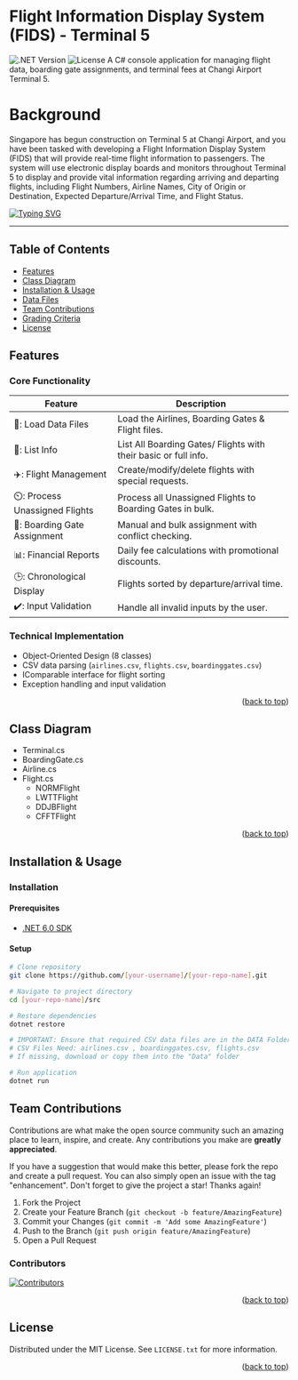 <a id="readme-top"></a>

# Flight Information Display System (FIDS) - Terminal 5
![.NET Version](https://img.shields.io/badge/.NET-6.0-blueviolet)
![License](https://img.shields.io/badge/License-MIT-green)
A C# console application for managing flight data, boarding gate assignments, and terminal fees at Changi Airport Terminal 5.

# Background 
Singapore has begun construction on Terminal 5 at Changi Airport, and you have been tasked with developing
a Flight Information Display System (FIDS) that will provide real-time flight information to passengers.
The system will use electronic display boards and monitors throughout Terminal 5 to display and provide 
vital information regarding arriving and departing flights, including Flight Numbers, Airline Names, 
City of Origin or Destination, Expected Departure/Arrival Time, and Flight Status. 

[![Typing SVG](https://readme-typing-svg.demolab.com?font=Fira+Code&pause=1000&width=435&lines=Flight+Information+Display+System)](https://git.io/typing-svg)

---

## Table of Contents
- [Features](#features)
- [Class Diagram](#class-diagram)
- [Installation & Usage](#installation--usage)
- [Data Files](#data-files)
- [Team Contributions](#team-contributions)
- [Grading Criteria](#grading-criteria)
- [License](#license)

## Features

### Core Functionality
| Feature | Description |
|---------|-------------|
| 📁: Load Data Files | Load the Airlines, Boarding Gates & Flight files. |
| 📰: List Info | List All Boarding Gates/ Flights with their basic or full info. |
| ✈️: Flight Management | Create/modify/delete flights with special requests. |
| ⏲️: Process Unassigned Flights | Process all Unassigned Flights to Boarding Gates in bulk. |
| 🚪: Boarding Gate Assignment | Manual and bulk assignment with conflict checking. |
| :bar_chart:: Financial Reports | Daily fee calculations with promotional discounts. |
| :clock3:: Chronological Display | Flights sorted by departure/arrival time. |
| ✔️: Input Validation | Handle all invalid inputs by the user. |

### Technical Implementation
- Object-Oriented Design (8 classes)
- CSV data parsing (`airlines.csv`, `flights.csv`, `boardinggates.csv`)
- IComparable<T> interface for flight sorting
- Exception handling and input validation

<p align="right">(<a href="#readme-top">back to top</a>)</p>

## Class Diagram
- Terminal.cs
- BoardingGate.cs
- Airline.cs
- Flight.cs
  - NORMFlight
  - LWTTFlight
  - DDJBFlight
  - CFFTFlight

 <p align="right">(<a href="#readme-top">back to top</a>)</p>
 
## Installation & Usage 

### Installation

#### Prerequisites
- [.NET 6.0 SDK](https://dotnet.microsoft.com/download)

#### Setup
```bash
# Clone repository
git clone https://github.com/[your-username]/[your-repo-name].git

# Navigate to project directory
cd [your-repo-name]/src

# Restore dependencies
dotnet restore

# IMPORTANT: Ensure that required CSV data files are in the DATA Folder.
# CSV Files Need: airlines.csv , boardinggates.csv, flights.csv
# If missing, download or copy them into the "Data" folder

# Run application
dotnet run
```

## Team Contributions
Contributions are what make the open source community such an amazing place to learn, inspire, and create. Any contributions you make are **greatly appreciated**.

If you have a suggestion that would make this better, please fork the repo and create a pull request. You can also simply open an issue with the tag "enhancement".
Don't forget to give the project a star! Thanks again!

1. Fork the Project
2. Create your Feature Branch (`git checkout -b feature/AmazingFeature`)
3. Commit your Changes (`git commit -m 'Add some AmazingFeature'`)
4. Push to the Branch (`git push origin feature/AmazingFeature`)
5. Open a Pull Request

### Contributors
<a href="https://github.com/MaxMax-git/PRG2-T13-03/graphs/contributors">
  <img src="https://contrib.rocks/image?repo=MaxMax-git/PRG2-T13-03"alt="Contributors" />
</a>

<p align="right">(<a href="#readme-top">back to top</a>)</p>

## License

Distributed under the MIT License. See `LICENSE.txt` for more information.

<p align="right">(<a href="#readme-top">back to top</a>)</p>

